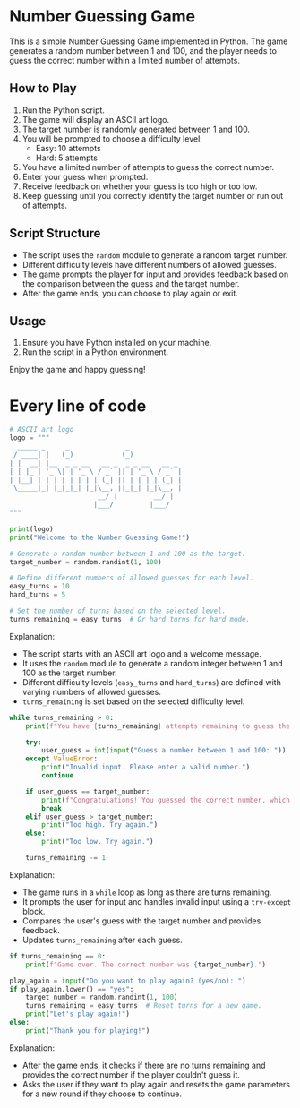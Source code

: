 # Number Guessing Game

This is a simple Number Guessing Game implemented in Python. The game generates a random number between 1 and 100, and the player needs to guess the correct number within a limited number of attempts.

## How to Play

1. Run the Python script.
2. The game will display an ASCII art logo.
3. The target number is randomly generated between 1 and 100.
4. You will be prompted to choose a difficulty level:
   - Easy: 10 attempts
   - Hard: 5 attempts
5. You have a limited number of attempts to guess the correct number.
6. Enter your guess when prompted.
7. Receive feedback on whether your guess is too high or too low.
8. Keep guessing until you correctly identify the target number or run out of attempts.

## Script Structure

- The script uses the `random` module to generate a random target number.
- Different difficulty levels have different numbers of allowed guesses.
- The game prompts the player for input and provides feedback based on the comparison between the guess and the target number.
- After the game ends, you can choose to play again or exit.

## Usage

1. Ensure you have Python installed on your machine.
2. Run the script in a Python environment.

Enjoy the game and happy guessing!


# Every line of code

```python
# ASCII art logo
logo = """
  _____ _     _              _                
 / ____| |   (_)            (_)               
| |  __| |__  _ _ __   __ _  _ _ __   __ _  
| | |_ | '_ \| | '_ \ / _` || | '_ \ / _` | 
| |__| | | | | | | | | (_| || | | | | (_| | 
 \_____|_| |_|_|_| |_|\__, ||_|_| |_|\__, | 
                      __/ |         __/ | 
                     |___/         |___/  
"""

print(logo)
print("Welcome to the Number Guessing Game!")

# Generate a random number between 1 and 100 as the target.
target_number = random.randint(1, 100)

# Define different numbers of allowed guesses for each level.
easy_turns = 10
hard_turns = 5

# Set the number of turns based on the selected level.
turns_remaining = easy_turns  # Or hard_turns for hard mode.
```

Explanation:
- The script starts with an ASCII art logo and a welcome message.
- It uses the `random` module to generate a random integer between 1 and 100 as the target number.
- Different difficulty levels (`easy_turns` and `hard_turns`) are defined with varying numbers of allowed guesses.
- `turns_remaining` is set based on the selected difficulty level.

```python
while turns_remaining > 0:
    print(f"You have {turns_remaining} attempts remaining to guess the number.")

    try:
        user_guess = int(input("Guess a number between 1 and 100: "))
    except ValueError:
        print("Invalid input. Please enter a valid number.")
        continue

    if user_guess == target_number:
        print(f"Congratulations! You guessed the correct number, which was {target_number}.")
        break
    elif user_guess > target_number:
        print("Too high. Try again.")
    else:
        print("Too low. Try again.")

    turns_remaining -= 1
```

Explanation:
- The game runs in a `while` loop as long as there are turns remaining.
- It prompts the user for input and handles invalid input using a `try-except` block.
- Compares the user's guess with the target number and provides feedback.
- Updates `turns_remaining` after each guess.

```python
if turns_remaining == 0:
    print(f"Game over. The correct number was {target_number}.")

play_again = input("Do you want to play again? (yes/no): ")
if play_again.lower() == "yes":
    target_number = random.randint(1, 100)
    turns_remaining = easy_turns  # Reset turns for a new game.
    print("Let's play again!")
else:
    print("Thank you for playing!")
```

Explanation:
- After the game ends, it checks if there are no turns remaining and provides the correct number if the player couldn't guess it.
- Asks the user if they want to play again and resets the game parameters for a new round if they choose to continue.

